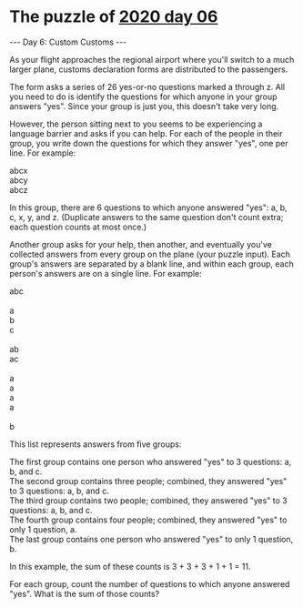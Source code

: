 # The puzzle of [2020 day 06](https://adventofcode.com/2020/day/6)

--- Day 6: Custom Customs ---

As your flight approaches the regional airport where you'll switch to a much larger plane, customs declaration forms are distributed to the passengers.

The form asks a series of 26 yes-or-no questions marked a through z. All you need to do is identify the questions for which anyone in your group answers "yes". Since your group is just you, this doesn't take very long.

However, the person sitting next to you seems to be experiencing a language barrier and asks if you can help. For each of the people in their group, you write down the questions for which they answer "yes", one per line.  For example:

abcx\
abcy\
abcz

In this group, there are 6 questions to which anyone answered "yes": a, b, c, x, y, and z. (Duplicate answers to the same question don't count extra; each question counts at most once.)

Another group asks for your help, then another, and eventually you've collected answers from every group on the plane (your puzzle input). Each group's answers are separated by a blank line, and within each group, each person's answers are on a single line. For example:

abc\
\
a\
b\
c\
\
ab\
ac\
\
a\
a\
a\
a\
\
b

This list represents answers from five groups:

The first group contains one person who answered "yes" to 3 questions: a, b, and c.\
The second group contains three people; combined, they answered "yes" to 3 questions: a, b, and c.\
The third group contains two people; combined, they answered "yes" to 3 questions: a, b, and c.\
The fourth group contains four people; combined, they answered "yes" to only 1 question, a.\
The last group contains one person who answered "yes" to only 1 question, b.

In this example, the sum of these counts is 3 + 3 + 3 + 1 + 1 = 11.

For each group, count the number of questions to which anyone answered "yes". What is the sum of those counts?